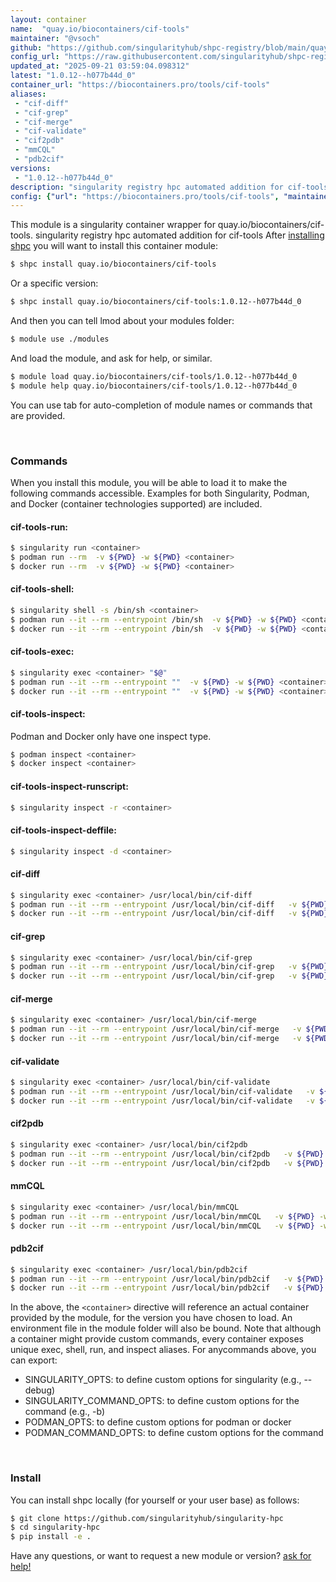 ```yaml
---
layout: container
name:  "quay.io/biocontainers/cif-tools"
maintainer: "@vsoch"
github: "https://github.com/singularityhub/shpc-registry/blob/main/quay.io/biocontainers/cif-tools/container.yaml"
config_url: "https://raw.githubusercontent.com/singularityhub/shpc-registry/main/quay.io/biocontainers/cif-tools/container.yaml"
updated_at: "2025-09-21 03:59:04.098312"
latest: "1.0.12--h077b44d_0"
container_url: "https://biocontainers.pro/tools/cif-tools"
aliases:
 - "cif-diff"
 - "cif-grep"
 - "cif-merge"
 - "cif-validate"
 - "cif2pdb"
 - "mmCQL"
 - "pdb2cif"
versions:
 - "1.0.12--h077b44d_0"
description: "singularity registry hpc automated addition for cif-tools"
config: {"url": "https://biocontainers.pro/tools/cif-tools", "maintainer": "@vsoch", "description": "singularity registry hpc automated addition for cif-tools", "latest": {"1.0.12--h077b44d_0": "sha256:55e7990c00174aecca6204b87d4e2a8dc64dcc78f68e204b885c8dff7e6789ed"}, "tags": {"1.0.12--h077b44d_0": "sha256:55e7990c00174aecca6204b87d4e2a8dc64dcc78f68e204b885c8dff7e6789ed"}, "docker": "quay.io/biocontainers/cif-tools", "aliases": {"cif-diff": "/usr/local/bin/cif-diff", "cif-grep": "/usr/local/bin/cif-grep", "cif-merge": "/usr/local/bin/cif-merge", "cif-validate": "/usr/local/bin/cif-validate", "cif2pdb": "/usr/local/bin/cif2pdb", "mmCQL": "/usr/local/bin/mmCQL", "pdb2cif": "/usr/local/bin/pdb2cif"}}
---
```


This module is a singularity container wrapper for quay.io/biocontainers/cif-tools.
singularity registry hpc automated addition for cif-tools
After [installing shpc](#install) you will want to install this container module:


```bash
$ shpc install quay.io/biocontainers/cif-tools
```

Or a specific version:

```bash
$ shpc install quay.io/biocontainers/cif-tools:1.0.12--h077b44d_0
```

And then you can tell lmod about your modules folder:

```bash
$ module use ./modules
```

And load the module, and ask for help, or similar.

```bash
$ module load quay.io/biocontainers/cif-tools/1.0.12--h077b44d_0
$ module help quay.io/biocontainers/cif-tools/1.0.12--h077b44d_0
```

You can use tab for auto-completion of module names or commands that are provided.

<br>

### Commands

When you install this module, you will be able to load it to make the following commands accessible.
Examples for both Singularity, Podman, and Docker (container technologies supported) are included.

#### cif-tools-run:

```bash
$ singularity run <container>
$ podman run --rm  -v ${PWD} -w ${PWD} <container>
$ docker run --rm  -v ${PWD} -w ${PWD} <container>
```

#### cif-tools-shell:

```bash
$ singularity shell -s /bin/sh <container>
$ podman run --it --rm --entrypoint /bin/sh  -v ${PWD} -w ${PWD} <container>
$ docker run --it --rm --entrypoint /bin/sh  -v ${PWD} -w ${PWD} <container>
```

#### cif-tools-exec:

```bash
$ singularity exec <container> "$@"
$ podman run --it --rm --entrypoint ""  -v ${PWD} -w ${PWD} <container> "$@"
$ docker run --it --rm --entrypoint ""  -v ${PWD} -w ${PWD} <container> "$@"
```

#### cif-tools-inspect:

Podman and Docker only have one inspect type.

```bash
$ podman inspect <container>
$ docker inspect <container>
```

#### cif-tools-inspect-runscript:

```bash
$ singularity inspect -r <container>
```

#### cif-tools-inspect-deffile:

```bash
$ singularity inspect -d <container>
```


#### cif-diff

```bash
$ singularity exec <container> /usr/local/bin/cif-diff
$ podman run --it --rm --entrypoint /usr/local/bin/cif-diff   -v ${PWD} -w ${PWD} <container> -c " $@"
$ docker run --it --rm --entrypoint /usr/local/bin/cif-diff   -v ${PWD} -w ${PWD} <container> -c " $@"
```


#### cif-grep

```bash
$ singularity exec <container> /usr/local/bin/cif-grep
$ podman run --it --rm --entrypoint /usr/local/bin/cif-grep   -v ${PWD} -w ${PWD} <container> -c " $@"
$ docker run --it --rm --entrypoint /usr/local/bin/cif-grep   -v ${PWD} -w ${PWD} <container> -c " $@"
```


#### cif-merge

```bash
$ singularity exec <container> /usr/local/bin/cif-merge
$ podman run --it --rm --entrypoint /usr/local/bin/cif-merge   -v ${PWD} -w ${PWD} <container> -c " $@"
$ docker run --it --rm --entrypoint /usr/local/bin/cif-merge   -v ${PWD} -w ${PWD} <container> -c " $@"
```


#### cif-validate

```bash
$ singularity exec <container> /usr/local/bin/cif-validate
$ podman run --it --rm --entrypoint /usr/local/bin/cif-validate   -v ${PWD} -w ${PWD} <container> -c " $@"
$ docker run --it --rm --entrypoint /usr/local/bin/cif-validate   -v ${PWD} -w ${PWD} <container> -c " $@"
```


#### cif2pdb

```bash
$ singularity exec <container> /usr/local/bin/cif2pdb
$ podman run --it --rm --entrypoint /usr/local/bin/cif2pdb   -v ${PWD} -w ${PWD} <container> -c " $@"
$ docker run --it --rm --entrypoint /usr/local/bin/cif2pdb   -v ${PWD} -w ${PWD} <container> -c " $@"
```


#### mmCQL

```bash
$ singularity exec <container> /usr/local/bin/mmCQL
$ podman run --it --rm --entrypoint /usr/local/bin/mmCQL   -v ${PWD} -w ${PWD} <container> -c " $@"
$ docker run --it --rm --entrypoint /usr/local/bin/mmCQL   -v ${PWD} -w ${PWD} <container> -c " $@"
```


#### pdb2cif

```bash
$ singularity exec <container> /usr/local/bin/pdb2cif
$ podman run --it --rm --entrypoint /usr/local/bin/pdb2cif   -v ${PWD} -w ${PWD} <container> -c " $@"
$ docker run --it --rm --entrypoint /usr/local/bin/pdb2cif   -v ${PWD} -w ${PWD} <container> -c " $@"
```



In the above, the `<container>` directive will reference an actual container provided
by the module, for the version you have chosen to load. An environment file in the
module folder will also be bound. Note that although a container
might provide custom commands, every container exposes unique exec, shell, run, and
inspect aliases. For anycommands above, you can export:

 - SINGULARITY_OPTS: to define custom options for singularity (e.g., --debug)
 - SINGULARITY_COMMAND_OPTS: to define custom options for the command (e.g., -b)
 - PODMAN_OPTS: to define custom options for podman or docker
 - PODMAN_COMMAND_OPTS: to define custom options for the command

<br>

### Install

You can install shpc locally (for yourself or your user base) as follows:

```bash
$ git clone https://github.com/singularityhub/singularity-hpc
$ cd singularity-hpc
$ pip install -e .
```

Have any questions, or want to request a new module or version? [ask for help!](https://github.com/singularityhub/singularity-hpc/issues)